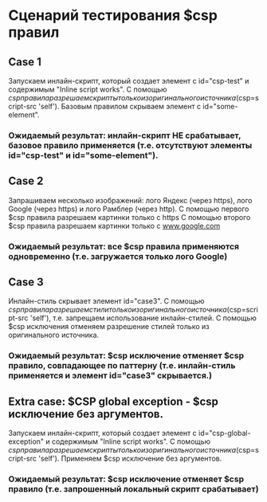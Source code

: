 # Сценарий тестирования $csp правил 

## Case 1
Запускаем инлайн-скрипт, который создает элемент с id="csp-test" и содержимым "Inline script works".
С помощью $csp правила разрешаем скрипты только из оригинального источника ($csp=script-src 'self').
Базовым правилом скрываем элемент с id="some-element".
### Ожидаемый результат: инлайн-скрипт НЕ срабатывает, базовое правило применяется (т.е. отсутствуют элементы id="csp-test" и id="some-element").

## Case 2
Запрашиваем несколько изображений: лого Яндекс (через https), лого Google (через https) и лого Рамблер (через http).
С помощью первого $csp правила разрешаем картинки только с https
С помощью второго $csp правила разрешаем картинки только с www.google.com
### Ожидаемый результат: все $csp правила применяются одновременно (т.е. загружается только лого Google)

## Case 3
Инлайн-стиль скрывает элемент id="case3".
С помощью $csp правила разрешаем стили только из оригинального источника ($csp=script-src 'self'), т.е. запрещаем использование инлайн-стилей.
С помощью $csp исключения отменяем разрешение стилей только из оригинального источника.
### Ожидаемый результат: $csp исключение отменяет $csp правило, совпадающее по паттерну (т.е. инлайн-стиль применяется и элемент id="case3" скрывается.)


## Extra case: $CSP global exception - $csp исключение без аргументов.
Запускаем инлайн-скрипт, который создает элемент с id="csp-global-exception" и содержимым "Inline script works".
С помощью $csp правила разрешаем скрипты только из оригинального источника ($csp=script-src 'self').
Применяем $csp исключение без аргументов.
### Ожидаемый результат: $csp исключение отменяет $csp правило (т.е. запрошенный локальный скрипт срабатывает)